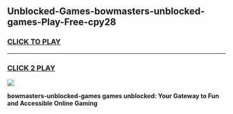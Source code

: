 
## Unblocked-Games-bowmasters-unblocked-games-Play-Free-cpy28
<h3>
<a href="https://premium76.site?title=bowmasters-unblocked-games&ref=19M">CLICK TO PLAY</a></h3>
<hr>

<h3>
<a href="https://premium76.site?title=bowmasters-unblocked-games&ref=19M">CLICK 2 PLAY</a>
  
</h3>

<a href="https://premium76.site?title=bowmasters-unblocked-games&ref=19M"><img src="https://clearcache.store/games.png"></a>


**bowmasters-unblocked-games games unblocked: Your Gateway to Fun and Accessible Online Gaming**

